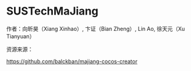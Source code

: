 # SUSTechMaJiang

作者：向昕昊（Xiang Xinhao）, 卞证（Bian Zheng）, Lin Ao, 徐天元（Xu Tianyuan）

资源来源：

https://github.com/balckban/majiang-cocos-creator